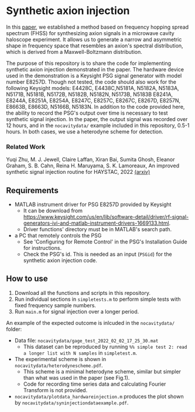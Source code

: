# Synthetic axion injection

In this [paper](https://arxiv.org/abs/2212.00732), we established a method based on frequency hopping spread spectrum (FHSS) for synthesizing axion signals in a microwave cavity haloscope experiment. It allows us to generate a narrow and asymmetric shape in frequency space that resembles an axion's spectral distribution, which is derived from a Maxwell-Boltzmann distribution. 

The purpose of this repository is to share the code for implementing synthetic axion injection demonstrated in the paper. The hardware device used in the demonstration is a Keysight PSG signal generator with model number E8257D. Though not tested, the code should also work for the following Keysight models: E4428C, E4438C,N5181A, N5182A, N5183A, N5171B, N5181B, N5172B, N5182B, N5182N, N5173B, N5183B E8241A, E8244A, E8251A, E8254A, E8247C, E8257C, E8267C, E8267D, E8257N, E8663B, E8663D, N5166B, N5183N. In addition to the code provided here, the ability to record the PSG's output over time is necessary to test synthetic signal injection. In the paper, the output signal was recorded over 12 hours, and in the `nocavitydata/` example included in this repository, 0.5-1 hours. In both cases, we use a heterodyne scheme for detection.

### Related Work
Yuqi Zhu, M. J. Jewell, Claire Laffan, Xiran Bai, Sumita Ghosh, Eleanor Graham, S. B. Cahn, Reina H. Maruyama, S. K. Lamoreaux, An improved synthetic signal injection routine for HAYSTAC, 2022 [(arxiv)](https://arxiv.org/abs/2212.00732)


## Requirements 

- MATLAB instrument driver for PSG E8257D provided by Keysight 
    - It can be download from https://www.keysight.com/us/en/lib/software-detail/driver/rf-signal-generators-ivi-and-matlab-instrument-drivers-1669133.html.
    - Driver functions' directory must be in MATLAB's search path.
- a PC that remotely controls the PSG
    - See 'Configuring for Remote Control' in the PSG's Installation Guide for instructions.
    - Check the PSG's id. This is needed as an input (`PSGid`) for the synthetic axion injection code.

## How to use

1. Download all the functions and scripts in this repository. 
2. Run individual sections in `simpletests.m` to perform simple tests with fixed frequency sample numbers.
3. Run `main.m` for signal injection over a longer period.

An example of the expected outcome is inlcuded in the `nocavitydata/` folder:
- Data file: `nocavitydata/gage_test_2022_02_02_17_25_30.mat`
    - This dataset can be reproduced by running `%% simple test 2: read a longer list with N samples` in `simpletest.m`. 
- The experimental scheme is shown in `nocavitydata/heterodynescheme.pdf`.
    - This scheme is a minimal heterodyne scheme, similar but simpler than what was used in the paper (see Fig.1).
    - Code for recording time series data and calculating Fourier Transform is not provided.
- `nocavitydata/plotdata_hardwareinjection.m` produces the plot shown by `nocavitydata/syninjectiondataexample.pdf`.
